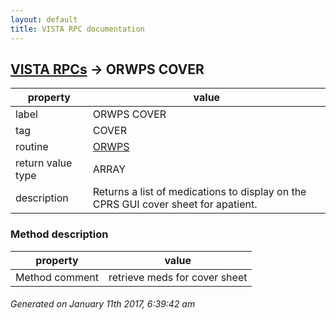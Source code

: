 ```yaml
---
layout: default
title: VISTA RPC documentation
---
```




## [VISTA RPCs](TableOfContent.md) &#8594; ORWPS COVER 

 property | value 
--- | --- 
 label | ORWPS COVER
 tag | COVER
 routine | [ORWPS](http://code.osehra.org/dox/Routine_ORWPS_source.html)
 return value type | ARRAY
 description | Returns a list of medications to display on the CPRS GUI cover sheet for apatient.


### Method description

 property | value 
--- | --- 
 Method comment | retrieve meds for cover sheet




 ###### Generated on January 11th 2017, 6:39:42 am